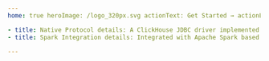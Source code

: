 ```yaml
---
home: true heroImage: /logo_320px.svg actionText: Get Started → actionLink: /guide/introduction features:

- title: Native Protocol details: A ClickHouse JDBC driver implemented in Native(TCP) protocol.
- title: Spark Integration details: Integrated with Apache Spark based in Spark JDBC API. footer: Apache License 2.0

---
```

